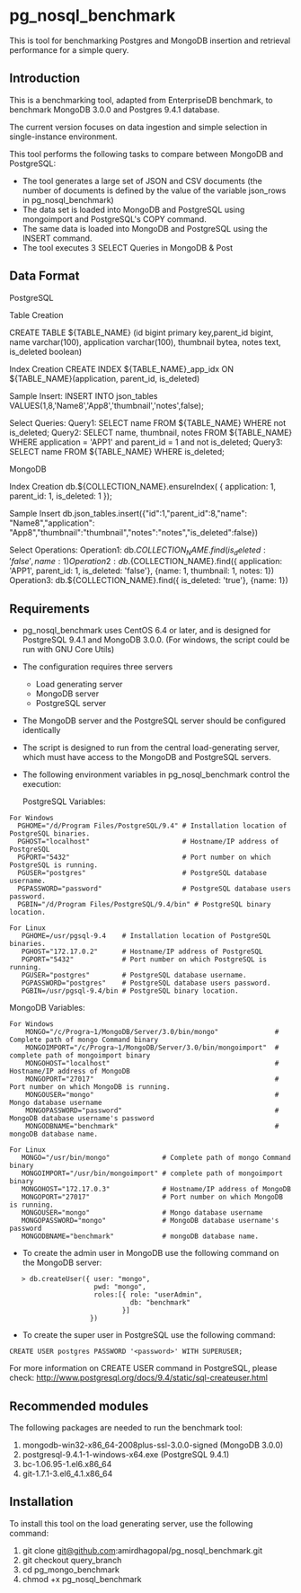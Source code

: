 pg_nosql_benchmark
==================

This is tool for benchmarking Postgres and MongoDB insertion and retrieval performance for a simple query.

Introduction
-------------

This is a benchmarking tool, adapted from EnterpriseDB benchmark, to benchmark MongoDB 3.0.0 and Postgres 9.4.1 database.

The current version focuses on data ingestion and simple selection in single-instance environment.

This tool performs the following tasks to compare between MongoDB and PostgreSQL:
* The tool generates a large set of JSON and CSV documents (the number of documents is defined by the value of the variable json_rows in pg_nosql_benchmark)
* The data set is loaded into MongoDB and PostgreSQL using mongoimport and PostgreSQL's COPY command.
* The same data is loaded into MongoDB and PostgreSQL using the INSERT command.
* The tool executes 3 SELECT Queries in MongoDB & Post 

Data Format
------------

PostgreSQL

Table Creation

CREATE TABLE ${TABLE_NAME} (id bigint primary key,parent_id bigint, name varchar(100), application varchar(100), thumbnail bytea, notes text, is_deleted boolean)

Index Creation
CREATE INDEX ${TABLE_NAME}_app_idx ON ${TABLE_NAME}(application, parent_id, is_deleted)

Sample Insert:
INSERT INTO json_tables VALUES(1,8,'Name8','App8','thumbnail','notes',false);

Select Queries:
Query1: SELECT name FROM ${TABLE_NAME} WHERE  not is_deleted;
Query2: SELECT name, thumbnail, notes FROM ${TABLE_NAME} WHERE  application = 'APP1' and parent_id = 1 and not is_deleted;
Query3: SELECT name FROM ${TABLE_NAME} WHERE  is_deleted;

MongoDB

Index Creation
db.${COLLECTION_NAME}.ensureIndex( { application: 1, parent_id: 1, is_deleted: 1 });

Sample Insert
db.json_tables.insert({"id":1,"parent_id":8,"name": "Name8","application": "App8","thumbnail":"thumbnail","notes":"notes","is_deleted":false})

Select Operations:
Operation1: db.${COLLECTION_NAME}.find({ is_deleted: 'false'}, {name: 1})
Operation2: db.${COLLECTION_NAME}.find({ application: 'APP1', parent_id: 1, is_deleted: 'false'}, {name: 1, thumbnail: 1, notes: 1})
Operation3: db.${COLLECTION_NAME}.find({ is_deleted: 'true'}, {name: 1})


Requirements
------------

* pg_nosql_benchmark uses CentOS 6.4 or later, and is designed for PostgreSQL 9.4.1 and MongoDB 3.0.0. (For windows, the script could be run with GNU Core Utils)
* The configuration requires three servers
	* Load generating server
	* MongoDB server
	* PostgreSQL server
* The MongoDB server and the PostgreSQL server should be configured identically
* The script is designed to run from the central load-generating server, which must have access to the MongoDB and PostgreSQL servers.
* The following environment variables in pg_nosql_benchmark control the execution:

  PostgreSQL Variables:
```
For Windows
  PGHOME="/d/Program Files/PostgreSQL/9.4" # Installation location of PostgreSQL binaries.
  PGHOST="localhost"                       # Hostname/IP address of PostgreSQL
  PGPORT="5432"                            # Port number on which PostgreSQL is running.
  PGUSER="postgres"                        # PostgreSQL database username.
  PGPASSWORD="password"                    # PostgreSQL database users password.
  PGBIN="/d/Program Files/PostgreSQL/9.4/bin" # PostgreSQL binary location.

For Linux
   PGHOME=/usr/pgsql-9.4    # Installation location of PostgreSQL binaries.
   PGHOST="172.17.0.2"      # Hostname/IP address of PostgreSQL
   PGPORT="5432"            # Port number on which PostgreSQL is running.
   PGUSER="postgres"        # PostgreSQL database username.
   PGPASSWORD="postgres"    # PostgreSQL database users password.
   PGBIN=/usr/pgsql-9.4/bin # PostgreSQL binary location.
```

  MongoDB Variables:

```
For Windows
    MONGO="/c/Progra~1/MongoDB/Server/3.0/bin/mongo"              # Complete path of mongo Command binary
    MONGOIMPORT="/c/Progra~1/MongoDB/Server/3.0/bin/mongoimport"  # complete path of mongoimport binary
    MONGOHOST="localhost"                                         # Hostname/IP address of MongoDB
    MONGOPORT="27017"                                             # Port number on which MongoDB is running.
    MONGOUSER="mongo"                                             # Mongo database username
    MONGOPASSWORD="password"                                      # MongoDB database username's password
    MONGODBNAME="benchmark"                                       # mongoDB database name.

For Linux
   MONGO="/usr/bin/mongo"             # Complete path of mongo Command binary
   MONGOIMPORT="/usr/bin/mongoimport" # complete path of mongoimport binary
   MONGOHOST="172.17.0.3"             # Hostname/IP address of MongoDB
   MONGOPORT="27017"                  # Port number on which MongoDB is running.
   MONGOUSER="mongo"                  # Mongo database username
   MONGOPASSWORD="mongo"              # MongoDB database username's password
   MONGODBNAME="benchmark"            # mongoDB database name.
```

* To create the admin user in MongoDB use the following command on the MongoDB server:
```
   > db.createUser({ user: "mongo",
                     pwd: "mongo",
                     roles:[{ role: "userAdmin",
                              db: "benchmark"
                            }]
                    })
```

* To create the super user in PostgreSQL use the following command:
```
CREATE USER postgres PASSWORD '<password>' WITH SUPERUSER;
```

For more information on CREATE USER command in PostgreSQL, please check:
   http://www.postgresql.org/docs/9.4/static/sql-createuser.html

Recommended modules
--------------------
  The following packages are needed to run the benchmark tool:
  1. mongodb-win32-x86_64-2008plus-ssl-3.0.0-signed (MongoDB 3.0.0)
  2. postgresql-9.4.1-1-windows-x64.exe (PostgreSQL 9.4.1)
  3. bc-1.06.95-1.el6.x86_64
  4. git-1.7.1-3.el6_4.1.x86_64

Installation
------------

To install this tool on the load generating server, use the following command:

1. git clone git@github.com:amirdhagopal/pg_nosql_benchmark.git
2. git checkout query_branch
2. cd pg_mongo_benchmark
3. chmod +x pg_nosql_benchmark
